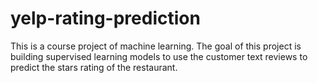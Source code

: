 # yelp-rating-prediction
This is a course project of machine learning. The goal of this project is building supervised learning models to use the customer text reviews to predict the stars rating of the restaurant.
